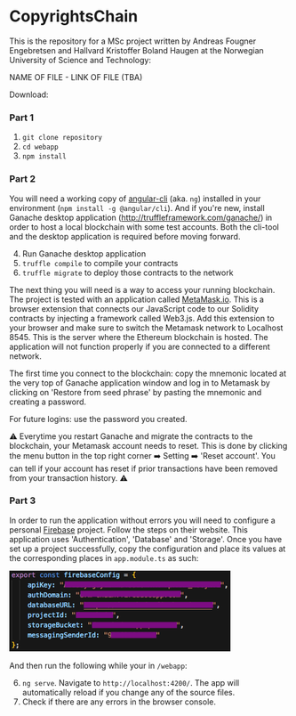 # CopyrightsChain

This is the repository for a MSc project written by Andreas Fougner Engebretsen and Hallvard Kristoffer Boland Haugen at the Norwegian University of Science and Technology:

NAME OF FILE - LINK OF FILE (TBA)


Download:
### Part 1

1. `git clone repository`
2. `cd webapp`
3. `npm install`

### Part 2
You will need a working copy of [angular-cli](https://github.com/angular/angular-cli) (aka. `ng`) installed in your environment (`npm install -g @angular/cli`). And if you're new, install Ganache desktop application (http://truffleframework.com/ganache/) in order to host a local blockchain with some test accounts. Both the cli-tool and the desktop application is required before moving forward.

4. Run Ganache desktop application
4. `truffle compile` to compile your contracts
5. `truffle migrate` to deploy those contracts to the network

The next thing you will need is a way to access your running blockchain. The project is tested with an application called [MetaMask.io](https://metamask.io). This is a browser extension that connects our JavaScript code to our Solidity contracts by injecting a framework called Web3.js. Add this extension to your browser and make sure to switch the Metamask network to Localhost 8545. This is the server where the Ethereum blockchain is hosted. The application will not function properly if you are connected to a different network.

The first time you connect to the blockchain: copy the mnemonic located at the very top of Ganache application window and log in to Metamask by clicking on 'Restore from seed phrase' by pasting the mnemonic and creating a password. 

For future logins: use the password you created.

:warning: Everytime you restart Ganache and migrate the contracts to the blockchain, your Metamask account needs to reset. This is done by clicking the menu button in the top right corner :arrow_right: Setting :arrow_right: 'Reset account'. You can tell if your account has reset if prior transactions have been removed from your transaction history. :warning:

### Part 3
In order to run the application without errors you will need to configure a personal [Firebase](https://firebase.google.com) project. Follow the steps on their website. This application uses 'Authentication', 'Database' and 'Storage'. Once you have set up a project successfully, copy the configuration and place its values at the corresponding places in `app.module.ts` as such:

![firebaseconfig](webapp/src/assets/firebaseconfig.png)

And then run the following while your in `/webapp`:

6. `ng serve`. Navigate to `http://localhost:4200/`. The app will automatically reload if you change any of the source files.
7. Check if there are any errors in the browser console.